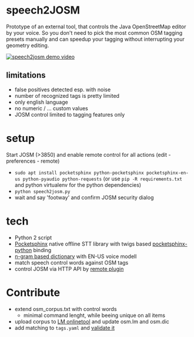 # speech2JOSM

Prototype of an external tool, that controls the Java OpenStreetMap editor by your voice. So you don't need to pick the most common OSM tagging presets manually and can speedup your tagging without interrupting your geometry editing.

[![speech2josm demo video](https://i.vimeocdn.com/video/740323047.jpg?mw=960&mh=540)](https://vimeo.com/301708829)

## limitations

* false positives detected  esp. with noise
* number of recognized tags is pretty limited
* only english language
* no numeric / ... custom values
* JOSM control limited to tagging features only

# setup

Start JOSM (>3850) and enable remote control for all actions (edit - preferences - remote)
* `sudo apt install pocketsphinx python-pocketsphinx pocketsphinx-en-us python-pyaudio python-requests` (or use `pip -R requirements.txt` and python virtualenv for the python dependencies)
* `python speech2josm.py`
* wait and say 'footway' and confirm JOSM security dialog

# tech

* Python 2 script
* [Pocketsphinx](https://github.com/cmusphinx/pocketsphinx) native offline STT library with twigs based [pocketsphinx-python](https://github.com/cmusphinx/pocketsphinx-python) binding
* [n-gram based dictionary](https://cmusphinx.github.io/wiki/tutoriallm/#building-a-simple-language-model-using-a-web-service) with EN-US voice modell
* match speech control words against OSM tags
* control JOSM via HTTP API by [remote plugin](https://wiki.openstreetmap.org/wiki/JOSM/RemoteControl)

# Contribute

* extend osm_corpus.txt with control words
    * minimal command lenght, while beeing unique on all items
* upload corpus to [LM onlinetool](http://www.speech.cs.cmu.edu/tools/lmtool-new.html) and update osm.lm and osm.dic
* add matching to `tags.yaml` and [validate it](https://codebeautify.org/yaml-validator)
